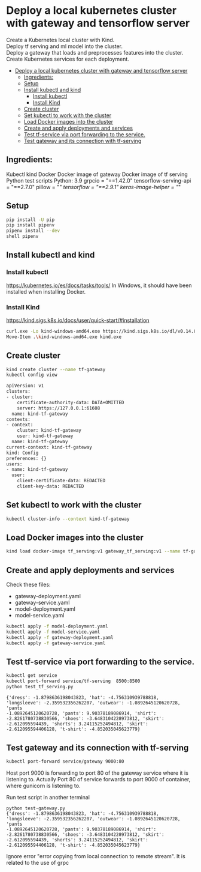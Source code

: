 # Deploy a local kubernetes cluster with gateway and tensorflow server

Create a Kubernetes local cluster with Kind.  
Deploy tf serving and ml model into the cluster.  
Deploy a gateway that loads and preprocesses features into the cluster.  
Create Kubernetes services for each deployment.  

- [Deploy a local kubernetes cluster with gateway and tensorflow server](#deploy-a-local-kubernetes-cluster-with-gateway-and-tensorflow-server)
  - [Ingredients:](#ingredients)
  - [Setup](#setup)
  - [Install kubectl and kind](#install-kubectl-and-kind)
    - [Install kubectl](#install-kubectl)
    - [Install Kind](#install-kind)
  - [Create cluster](#create-cluster)
  - [Set kubectl to work with the cluster](#set-kubectl-to-work-with-the-cluster)
  - [Load Docker images into the cluster](#load-docker-images-into-the-cluster)
  - [Create and apply deployments and services](#create-and-apply-deployments-and-services)
  - [Test tf-service via port forwarding to the service.](#test-tf-service-via-port-forwarding-to-the-service)
  - [Test gateway and its connection with tf-serving](#test-gateway-and-its-connection-with-tf-serving)


## Ingredients:
  Kubectl
  kind
  Docker
  Docker image of gateway
  Docker image of tf serving
  Python test scripts
    Python: 3.9
      grpcio = "==1.42.0"
      tensorflow-serving-api = "==2.7.0"
      pillow = "*"
      tensorflow = "==2.9.1"
      keras-image-helper = "*"

## Setup

```bash
pip install -U pip
pip install pipenv 
pipenv install --dev
shell pipenv
```

## Install kubectl and kind

### Install kubectl
https://kubernetes.io/es/docs/tasks/tools/
In Windows, it should have been installed when installing Docker.

### Install Kind
https://kind.sigs.k8s.io/docs/user/quick-start/#installation
```bash
curl.exe -Lo kind-windows-amd64.exe https://kind.sigs.k8s.io/dl/v0.14.0/kind-windows-amd64
Move-Item .\kind-windows-amd64.exe kind.exe 
``` 

## Create cluster

```bash
kind create cluster --name tf-gateway
kubectl config view

apiVersion: v1
clusters:
- cluster:
    certificate-authority-data: DATA+OMITTED
    server: https://127.0.0.1:61608
  name: kind-tf-gateway
contexts:
- context:
    cluster: kind-tf-gateway
    user: kind-tf-gateway
  name: kind-tf-gateway
current-context: kind-tf-gateway
kind: Config
preferences: {}
users:
- name: kind-tf-gateway
  user:
    client-certificate-data: REDACTED
    client-key-data: REDACTED
```
## Set kubectl to work with the cluster
```bash
kubectl cluster-info --context kind-tf-gateway
```

## Load Docker images into the cluster
```bash
kind load docker-image tf_serving:v1 gateway_tf_serving:v1 --name tf-gateway
```

## Create and apply deployments and services
Check these files:
- gateway-deployment.yaml
- gateway-service.yaml
- model-deployment.yaml
- model-service.yaml
```bash
kubectl apply -f model-deployment.yaml
kubectl apply -f model-service.yaml
kubectl apply -f gateway-deployment.yaml
kubectl apply -f gateway-service.yaml
```

## Test tf-service via port forwarding to the service. 
```bash
kubectl get service
kubectl port-forward service/tf-serving  8500:8500
python test_tf_serving.py
```
```
{'dress': -1.8798636198043823, 'hat': -4.756310939788818, 'longsleeve': -2.359532356262207, 'outwear': -1.0892645120620728, 'pants
-1.0892645120620728, 'pants': 9.90378189086914, 'shirt': -2.8261780738830566, 'shoes': -3.6483104228973812, 'skirt': -2.612095594439, 'shorts': 3.24115252494812, 'skirt': -2.612095594406128, 't-shirt': -4.852035045623779}
```

## Test gateway and its connection with tf-serving 
```bash
kubectl port-forward service/gateway 9000:80
```
Host port 9000 is forwarding to port 80 of the gateway service where it is listening to. Actually Port 80 of service forwards to port 9000 of container, where gunicorn is listening to.

Run test script in another terminal
```
python test-gateway.py
{'dress': -1.8798636198043823, 'hat': -4.756310939788818, 'longsleeve': -2.359532356262207, 'outwear': -1.0892645120620728, 'pants
-1.0892645120620728, 'pants': 9.90378189086914, 'shirt': -2.8261780738830566, 'shoes': -3.6483104228973812, 'skirt': -2.612095594439, 'shorts': 3.24115252494812, 'skirt': -2.612095594406128, 't-shirt': -4.852035045623779}
```

Ignore error "error copying from local connection to remote stream". It is related to the use of grpc


